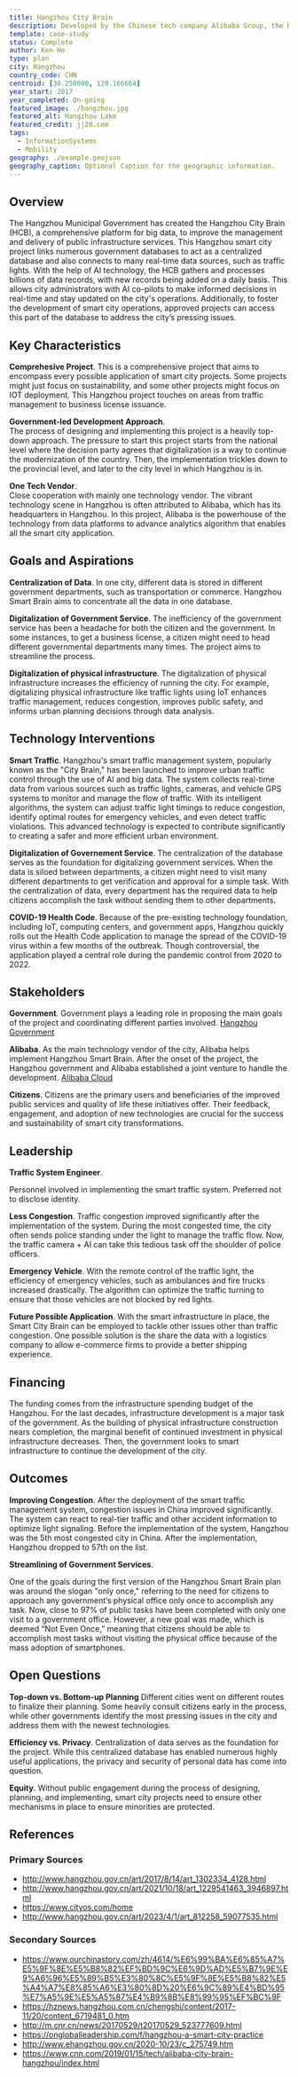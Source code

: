 ```yaml
---
title: Hangzhou City Brain
description: Developed by the Chinese tech company Alibaba Group, the Hangzhou City Brain utilizes artificial intelligence and data collection for urban management.
template: case-study
status: Complete
author: Ken He
type: plan
city: Hangzhou 
country_code: CHN
centroid: [30.250000, 120.166664]
year_start: 2017
year_completed: On-going
featured_image: ./hangzhou.jpg
featured_alt: Hangzhou Lake
featured_credit: jj20.com
tags:
  - InformationSystems
  - Mobility
geography: ./example.geojson
geography_caption: Optional Caption for the geographic information.
---
```


## Overview

The Hangzhou Municipal Government has created the Hangzhou City Brain (HCB), a comprehensive platform for big data, to improve the management and delivery of public infrastructure services. This Hangzhou smart city project links numerous government databases to act as a centralized database and also connects to many real-time data sources, such as traffic lights. With the help of AI technology, the HCB gathers and processes billions of data records, with new records being added on a daily basis. This allows city administrators with AI co-pilots to make informed decisions in real-time and stay updated on the city's operations. Additionally, to foster the development of smart city operations, approved projects can access this part of the database to address the city’s pressing issues.


## Key Characteristics


**Comprehesive Project**. 
This is a comprehensive project that aims to encompass every possible application of smart city projects. Some projects might just focus on sustainability, and some other projects might focus on IOT deployment. This Hangzhou project touches on areas from traffic management to business license issuance.

**Government-led Development Approach**.  
The process of designing and implementing this project is a heavily top-down approach. The pressure to start this project starts from the national level where the decision party agrees that digitalization is a way to continue the modernization of the country. Then, the implementation trickles down to the provincial level, and later to the city level in which Hangzhou is in.

**One Tech Vendor**.  
Close cooperation with mainly one technology vendor. The vibrant technology scene in Hangzhou is often attributed to Alibaba, which has its headquarters in Hangzhou. In this project, Alibaba is the powerhouse of the technology from data platforms to advance analytics algorithm that enables all the smart city application.

## Goals and Aspirations


**Centralization of Data**. In one city, different data is stored in different government departments, such as transportation or commerce. Hangzhou Smart Brain aims to concentrate all the data in one database. 

**Digitalization of Government Service**. The inefficiency of the government service has been a headache for both the citizen and the government. In some instances, to get a business license, a citizen might need to head different governmental departments many times. The project aims to streamline the process.

**Digitalization of physical infrastructure**. The digitalization of physical infrastructure increases the efficiency of running the city. For example, digitalizing physical infrastructure like traffic lights using IoT enhances traffic management, reduces congestion, improves public safety, and informs urban planning decisions through data analysis.


## Technology Interventions

**Smart Traffic**. Hangzhou's smart traffic management system, popularly known as the "City Brain," has been launched to improve urban traffic control through the use of AI and big data. The system collects real-time data from various sources such as traffic lights, cameras, and vehicle GPS systems to monitor and manage the flow of traffic. With its intelligent algorithms, the system can adjust traffic light timings to reduce congestion, identify optimal routes for emergency vehicles, and even detect traffic violations. This advanced technology is expected to contribute significantly to creating a safer and more efficient urban environment.

**Digitalization of Governement Service**. 
The centralization of the database serves as the foundation for digitalizing government services. When the data is siloed between departments, a citizen might need to visit many different departments to get verification and approval for a simple task. With the centralization of data, every department has the required data to help citizens accomplish the task without sending them to other departments.

**COVID-19 Health Code**.
 Because of the pre-existing technology foundation, including IoT, computing centers, and government apps, Hangzhou quickly rolls out the Health Code application to manage the spread of the COVID-19 virus within a few months of the outbreak. Though controversial, the application played a central role during the pandemic control from 2020 to 2022.


## Stakeholders

**Government**. 
Government plays a leading role in proposing the main goals of the project and coordinating different parties involved. [Hangzhou Government](http://www.hangzhou.gov.cn/)

**Alibaba**. 
As the main technology vendor of the city, Alibaba helps implement Hangzhou Smart Brain. After the onset of the project, the Hangzhou government and Alibaba established a joint venture to handle the development. [Alibaba Cloud](us.alibabacloud.com)

**Citizens**. 
Citizens are the primary users and beneficiaries of the improved public services and quality of life these initiatives offer. Their feedback, engagement, and adoption of new technologies are crucial for the success and sustainability of smart city transformations.


## Leadership

**Traffic System Engineer**. 

Personnel involved in implementing the smart traffic system. Preferred not to disclose identity.

**Less Congestion**.
 Traffic congestion improved significantly after the implementation of the system. During the most congested time, the city often sends police standing under the light to manage the traffic flow. Now, the traffic camera + AI can take this tedious task off the shoulder of police officers.

**Emergency Vehicle**. 
With the remote control of the traffic light, the efficiency of emergency vehicles, such as ambulances and fire trucks increased drastically. The algorithm can optimize the traffic turning to ensure that those vehicles are not blocked by red lights.

**Future Possible Application**. 
With the smart infrastructure in place, the Smart City Brain can be employed to tackle other issues other than traffic congestion. One possible solution is the share the data with a logistics company to allow e-commerce firms to provide a better shipping experience.


## Financing


The funding comes from the infrastructure spending budget of the Hangzhou. For the last decades, infrastructure development is a major task of the government. As the building of physical infrastructure construction nears completion, the marginal benefit of continued investment in physical infrastructure decreases. Then, the government looks to smart infrastructure to continue the development of the city. 


## Outcomes


**Improving Congestion**. 
After the deployment of the smart traffic management system, congestion issues in China improved significantly. The system can react to real-tier traffic and other accident information to optimize light signaling. Before the implementation of the system, Hangzhou was the 5th most congested city in China. After the implementation, Hangzhou dropped to 57th on the list.


**Streamlining of Government Services**.  

One of the goals during the first version of the Hangzhou Smart Brain plan was around the slogan "only once," referring to the need for citizens to approach any government’s physical office only once to accomplish any task. Now, close to 97% of public tasks have been completed with only one visit to a government office. However, a new goal was made, which is deemed “Not Even Once,” meaning that citizens should be able to accomplish most tasks without visiting the physical office because of the mass adoption of smartphones.


## Open Questions


**Top-down vs. Bottom-up Planning**
 Different cities went on different routes to finalize their planning. Some heavily consult citizens early in the process, while other governments identify the most pressing issues in the city and address them with the newest technologies.


**Efficiency vs. Privacy**. 
Centralization of data serves as the foundation for the project. While this centralized database has enabled numerous highly useful applications, the privacy and security of personal data has come into question. 

**Equity**. 
Without public engagement during the process of designing, planning, and implementing, smart city projects need to ensure other mechanisms in place to ensure minorities are protected.


## References



### Primary Sources

- http://www.hangzhou.gov.cn/art/2017/8/14/art_1302334_4128.html
- http://www.hangzhou.gov.cn/art/2021/10/18/art_1229541463_3946897.html
- https://www.cityos.com/home
- http://www.hangzhou.gov.cn/art/2023/4/1/art_812258_59077535.html

### Secondary Sources

- https://www.ourchinastory.com/zh/4614/%E6%99%BA%E6%85%A7%E5%9F%8E%E5%B8%82%EF%BD%9C%E6%9D%AD%E5%B7%9E%E9%A6%96%E5%89%B5%E3%80%8C%E5%9F%8E%E5%B8%82%E5%A4%A7%E8%85%A6%E3%80%8D%20%E6%9C%89%E4%BD%95%E7%A5%9E%E5%A5%87%E4%B9%8B%E8%99%95%EF%BC%9F
- https://hznews.hangzhou.com.cn/chengshi/content/2017-11/20/content_6719481_0.htm
- http://m.cnr.cn/news/20170529/t20170529_523777609.html
- https://ongloballeadership.com/f/hangzhou-a-smart-city-practice
- http://www.ehangzhou.gov.cn/2020-10/23/c_275749.htm
- https://www.cnn.com/2019/01/15/tech/alibaba-city-brain-hangzhou/index.html

